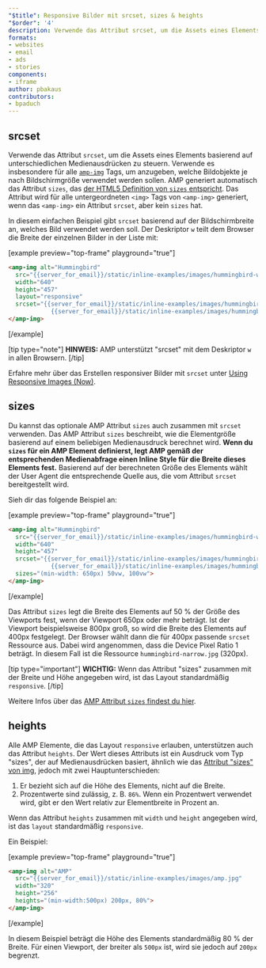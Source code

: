 ```yaml
---
"$title": Responsive Bilder mit srcset, sizes & heights
"$order": '4'
description: Verwende das Attribut srcset, um die Assets eines Elements basierend auf unterschiedlichen Medienausdrücken zu steuern. Verwende es insbesondere für …
formats:
- websites
- email
- ads
- stories
components:
- iframe
author: pbakaus
contributors:
- bpaduch
---
```


## srcset

Verwende das Attribut `srcset`, um die Assets eines Elements basierend auf unterschiedlichen Medienausdrücken zu steuern. Verwende es insbesondere für alle [`amp-img`](../../../../documentation/components/reference/amp-img.md) Tags, um anzugeben, welche Bildobjekte je nach Bildschirmgröße verwendet werden sollen. AMP generiert automatisch das Attribut `sizes`, das <a data-md-type="link" href="https://developer.mozilla.org/en-US/docs/Web/HTML/Element/img">der HTML5 Definition von `sizes` entspricht</a>. Das Attribut wird für alle untergeordneten `<img>` Tags von `<amp-img>` generiert, wenn das `<amp-img>` ein Attribut `srcset`, aber kein `sizes` hat.

In diesem einfachen Beispiel gibt `srcset` basierend auf der Bildschirmbreite an, welches Bild verwendet werden soll. Der Deskriptor `w` teilt dem Browser die Breite der einzelnen Bilder in der Liste mit:

[example preview="top-frame" playground="true"]
```html
<amp-img alt="Hummingbird"
  src="{{server_for_email}}/static/inline-examples/images/hummingbird-wide.jpg"
  width="640"
  height="457"
  layout="responsive"
  srcset="{{server_for_email}}/static/inline-examples/images/hummingbird-wide.jpg 640w,
            {{server_for_email}}/static/inline-examples/images/hummingbird-narrow.jpg 320w">
</amp-img>
```
[/example]

[tip type="note"] **HINWEIS:** AMP unterstützt "srcset" mit dem Deskriptor `w` in allen Browsern. [/tip]

Erfahre mehr über das Erstellen responsiver Bilder mit `srcset` unter [Using Responsive Images (Now)](http://alistapart.com/article/using-responsive-images-now).

## sizes

Du kannst das optionale AMP Attribut `sizes` auch zusammen mit `srcset` verwenden. Das AMP Attribut `sizes` beschreibt, wie die Elementgröße basierend auf einem beliebigen Medienausdruck berechnet wird. <strong data-md-type="raw_html">Wenn du `sizes` für ein AMP Element definierst, legt AMP gemäß der entsprechenden Medienabfrage einen Inline Style für die Breite dieses Elements fest.</strong> Basierend auf der berechneten Größe des Elements wählt der User Agent die entsprechende Quelle aus, die vom Attribut `srcset` bereitgestellt wird.

Sieh dir das folgende Beispiel an:

[example preview="top-frame" playground="true"]
```html
<amp-img alt="Hummingbird"
  src="{{server_for_email}}/static/inline-examples/images/hummingbird-wide.jpg"
  width="640"
  height="457"
  srcset="{{server_for_email}}/static/inline-examples/images/hummingbird-wide.jpg 640w,
            {{server_for_email}}/static/inline-examples/images/hummingbird-narrow.jpg 320w"
  sizes="(min-width: 650px) 50vw, 100vw">
</amp-img>
```
[/example]

Das Attribut `sizes` legt die Breite des Elements auf 50 % der Größe des Viewports fest, wenn der Viewport 650px oder mehr beträgt. Ist der Viewport beispielsweise 800px groß, so wird die Breite des Elements auf 400px festgelegt. Der Browser wählt dann die für 400px passende `srcset` Ressource aus. Dabei wird angenommen, dass die Device Pixel Ratio 1 beträgt. In diesem Fall ist die Ressource `hummingbird-narrow.jpg` (320px).

[tip type="important"] **WICHTIG:** Wenn das Attribut "sizes" zusammen mit der Breite und Höhe angegeben wird, ist das Layout standardmäßig `responsive`. [/tip]

Weitere Infos über das [AMP Attribut `sizes` findest du hier](../../../../documentation/guides-and-tutorials/learn/common_attributes.md).

## heights

Alle AMP Elemente, die das Layout `responsive` erlauben, unterstützen auch das Attribut `heights`. Der Wert dieses Attributs ist ein Ausdruck vom Typ "sizes", der auf Medienausdrücken basiert, ähnlich wie das [Attribut "sizes" von img](https://developer.mozilla.org/en-US/docs/Web/HTML/Element/img), jedoch mit zwei Hauptunterschieden:

1. Er bezieht sich auf die Höhe des Elements, nicht auf die Breite.
2. Prozentwerte sind zulässig, z. B. `86%`. Wenn ein Prozentwert verwendet wird, gibt er den Wert relativ zur Elementbreite in Prozent an.

Wenn das Attribut `heights` zusammen mit `width` und `height` angegeben wird, ist das `layout` standardmäßig `responsive`.

Ein Beispiel:

[example preview="top-frame" playground="true"]
```html
<amp-img alt="AMP"
  src="{{server_for_email}}/static/inline-examples/images/amp.jpg"
  width="320"
  height="256"
  heights="(min-width:500px) 200px, 80%">
</amp-img>
```
[/example]

In diesem Beispiel beträgt die Höhe des Elements standardmäßig 80 % der Breite. Für einen Viewport, der breiter als `500px` ist, wird sie jedoch auf `200px` begrenzt.
